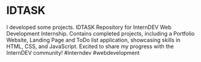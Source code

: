 # IDTASK
I developed some projects. IDTASK Repository for InternDEV Web Development Internship. Contains completed projects, including a Portfolio Website, Landing Page and ToDo list application, showcasing skills in HTML, CSS, and JavaScript. Excited to share my progress with the InternDEV community! #interndev #webdevelopment
